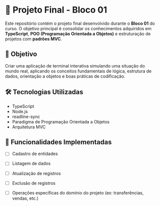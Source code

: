 # 🧩 Projeto Final - Bloco 01

Este repositório contém o projeto final desenvolvido durante o **Bloco 01** do curso. O objetivo principal é consolidar os conhecimentos adquiridos em **TypeScript**, **POO (Programação Orientada a Objetos)** e estruturação de projetos com **padrões MVC**.

## 🎯 Objetivo

Criar uma aplicação de terminal interativa simulando uma situação do mundo real, aplicando os conceitos fundamentais de lógica, estrutura de dados, orientação a objetos e boas práticas de codificação.

## 🛠 Tecnologias Utilizadas

- TypeScript
- Node.js
- readline-sync
- Paradigma de Programação Orientada a Objetos
- Arquitetura MVC

## 🚀 Funcionalidades Implementadas

- [ ] Cadastro de entidades
- [ ] Listagem de dados
- [ ] Atualização de registros
- [ ] Exclusão de registros
- [ ] Operações específicas do domínio do projeto (ex: transferências, vendas, etc.)

